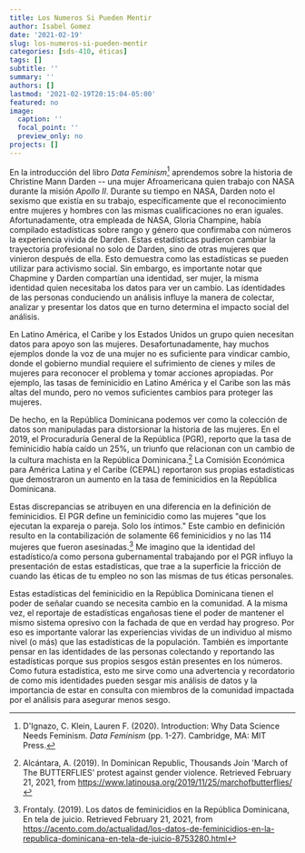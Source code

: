 ```yaml
---
title: Los Numeros Si Pueden Mentir
author: Isabel Gomez
date: '2021-02-19'
slug: los-numeros-si-pueden-mentir
categories: [sds-410, éticas]
tags: []
subtitle: ''
summary: ''
authors: []
lastmod: '2021-02-19T20:15:04-05:00'
featured: no
image:
  caption: ''
  focal_point: ''
  preview_only: no
projects: []
---
```


En la introducción del libro *Data Feminism*[^1] aprendemos sobre la historia de Christine Mann Darden -- una mujer Afroamericana quien trabajo con NASA durante la misión *Apollo II*. Durante su tiempo en NASA, Darden noto el sexismo que existía en su trabajo, específicamente que el reconocimiento entre mujeres y hombres con las mismas cualificaciones no eran iguales. Afortunadamente, otra empleada de NASA, Gloria Champine, había compilado estadísticas sobre rango y género que confirmaba con números la experiencia vivida de Darden. Estas estadísticas pudieron cambiar la trayectoria profesional no solo de Darden, sino de otras mujeres que vinieron después de ella. Esto demuestra como las estadísticas se pueden utilizar para activismo social. Sin embargo, es importante notar que Chapmine y Darden compartían una identidad, ser mujer, la misma identidad quien necesitaba los datos para ver un cambio. Las identidades de las personas conduciendo un análisis influye la manera de colectar, analizar y presentar los datos que en turno determina el impacto social del análisis. 


En Latino América, el Caribe y los Estados Unidos un grupo quien necesitan datos para apoyo son las mujeres. Desafortunadamente, hay muchos ejemplos donde la voz de una mujer no es suficiente para vindicar cambio, donde el gobierno mundial requiere el sufrimiento de cienes y miles de mujeres para reconocer el problema y tomar acciones apropiadas. Por ejemplo, las tasas de feminicidio en Latino América y el Caribe son las más altas del mundo, pero no vemos suficientes cambios para proteger las mujeres. 


De hecho, en la República Dominicana podemos ver como la colección de datos son manipuladas para distorsionar la historia de las mujeres. En el 2019, el Procuraduría General de la República (PGR), reporto que la tasa de feminicidio había caído un 25%, un triunfo que relacionan con un cambio de la cultura machista en la República Dominicana.[^2] La Comisión Económica para América Latina y el Caribe (CEPAL) reportaron sus propias estadísticas que demostraron un aumento en la tasa de feminicidios en la República Dominicana.


Estas discrepancias se atribuyen en una diferencia en la definición de feminicidios. El PGR define un feminicidio como las mujeres "que los ejecutan la expareja o pareja. Solo los íntimos." Este cambio en definición resulto en la contabilización de solamente 66 feminicidios y no las 114 mujeres que fueron asesinadas.[^3] Me imagino que la identidad del estadístico/a como persona gubernamental trabajando por el PGR influyo la presentación de estas estadísticas, que trae a la superficie la fricción de cuando las éticas de tu empleo no son las mismas de tus éticas personales.


Estas estadísticas del feminicidio en la República Dominicana tienen el poder de señalar cuando se necesita cambio en la comunidad. A la misma vez, el reportaje de estadísticas engañosas tiene el poder de mantener el mismo sistema opresivo con la fachada de que en verdad hay progreso. Por eso es importante valorar las experiencias vividas de un individuo al mismo nivel (o más) que las estadísticas de la populación. También es importante pensar en las identidades de las personas colectando y reportando las estadísticas porque sus propios sesgos están presentes en los números. Como futura estadística, esto me sirve como una advertencia y recordatorio de como mis identidades pueden sesgar mis análisis de datos y la importancia de estar en consulta con miembros de la comunidad impactada por el análisis para asegurar menos sesgo. 


[^1]: D'Ignazo, C. Klein, Lauren F. (2020). Introduction: Why Data Science Needs Feminism. *Data Feminism* (pp. 1-27). Cambridge, MA: MIT Press.

[^2]: Alcántara, A. (2019). In Dominican Republic, Thousands Join 'March of The BUTTERFLIES' protest against gender violence. Retrieved February 21, 2021, from https://www.latinousa.org/2019/11/25/marchofbutterflies/

[^3]: Frontaly. (2019). Los datos de feminicidios en la República Dominicana, En tela de juicio. Retrieved February 21, 2021, from https://acento.com.do/actualidad/los-datos-de-feminicidios-en-la-republica-dominicana-en-tela-de-juicio-8753280.html
